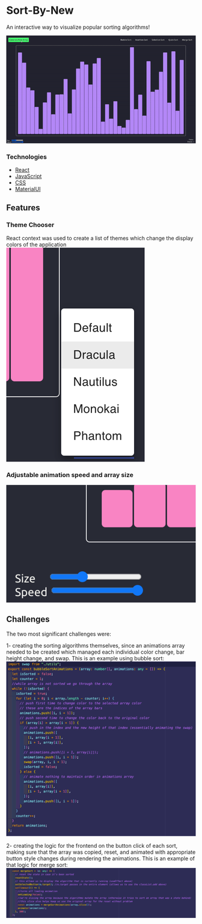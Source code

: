 # Sort-By-New

An interactive way to visualize popular sorting algorithms!

![gif](ReadMeImages/sortbynew.gif)

### Technologies
  * [React](https://reactjs.org/)
  * [JavaScript](https://www.javascript.com/)
  *  [CSS](http://www.css3.info/)
  *  [MaterialUI](https://material-ui.com/)

## Features
   ### Theme Chooser
   React context was used to create a list of themes which change the display colors of the application
   ![colors](ReadMeImages/themes.png)
 
   ### Adjustable animation speed and array size
   ![sizeAndSpeed](ReadMeImages/sizeAndSpeed.png)
   
## Challenges

The two most significant challenges were:

1- creating the sorting algorithms themselves, since an animations array needed to be created which managed each individual color change, bar height change, and swap. This is an example using bubble sort:
![challenge2](ReadMeImages/challenge2.png)

2- creating the logic for the frontend on the button click of each sort, making sure that the array was copied, reset, and animated with appropriate button style changes during rendering the animations. This is an example of that logic for merge sort:
![challenge1](ReadMeImages/challenge1.png)
